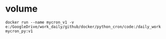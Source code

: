 # volume
 ```docker
docker run --name mycron_v1 -v e:/GoogleDrive/work_daily/github/docker/python_cron/code:/daily_work mycron_py:v1
 ```